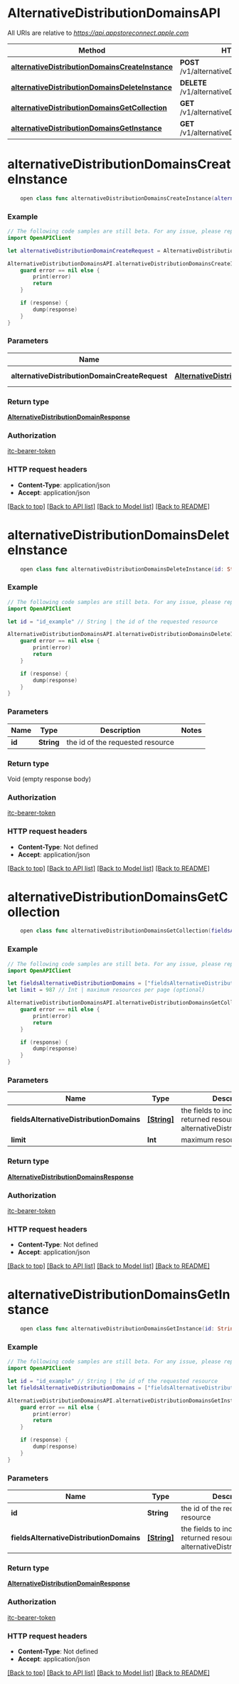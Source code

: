 # AlternativeDistributionDomainsAPI

All URIs are relative to *https://api.appstoreconnect.apple.com*

Method | HTTP request | Description
------------- | ------------- | -------------
[**alternativeDistributionDomainsCreateInstance**](AlternativeDistributionDomainsAPI.md#alternativedistributiondomainscreateinstance) | **POST** /v1/alternativeDistributionDomains | 
[**alternativeDistributionDomainsDeleteInstance**](AlternativeDistributionDomainsAPI.md#alternativedistributiondomainsdeleteinstance) | **DELETE** /v1/alternativeDistributionDomains/{id} | 
[**alternativeDistributionDomainsGetCollection**](AlternativeDistributionDomainsAPI.md#alternativedistributiondomainsgetcollection) | **GET** /v1/alternativeDistributionDomains | 
[**alternativeDistributionDomainsGetInstance**](AlternativeDistributionDomainsAPI.md#alternativedistributiondomainsgetinstance) | **GET** /v1/alternativeDistributionDomains/{id} | 


# **alternativeDistributionDomainsCreateInstance**
```swift
    open class func alternativeDistributionDomainsCreateInstance(alternativeDistributionDomainCreateRequest: AlternativeDistributionDomainCreateRequest, completion: @escaping (_ data: AlternativeDistributionDomainResponse?, _ error: Error?) -> Void)
```



### Example
```swift
// The following code samples are still beta. For any issue, please report via http://github.com/OpenAPITools/openapi-generator/issues/new
import OpenAPIClient

let alternativeDistributionDomainCreateRequest = AlternativeDistributionDomainCreateRequest(data: AlternativeDistributionDomainCreateRequest_data(type: "type_example", attributes: AlternativeDistributionDomainCreateRequest_data_attributes(domain: "domain_example", referenceName: "referenceName_example"))) // AlternativeDistributionDomainCreateRequest | AlternativeDistributionDomain representation

AlternativeDistributionDomainsAPI.alternativeDistributionDomainsCreateInstance(alternativeDistributionDomainCreateRequest: alternativeDistributionDomainCreateRequest) { (response, error) in
    guard error == nil else {
        print(error)
        return
    }

    if (response) {
        dump(response)
    }
}
```

### Parameters

Name | Type | Description  | Notes
------------- | ------------- | ------------- | -------------
 **alternativeDistributionDomainCreateRequest** | [**AlternativeDistributionDomainCreateRequest**](AlternativeDistributionDomainCreateRequest.md) | AlternativeDistributionDomain representation | 

### Return type

[**AlternativeDistributionDomainResponse**](AlternativeDistributionDomainResponse.md)

### Authorization

[itc-bearer-token](../README.md#itc-bearer-token)

### HTTP request headers

 - **Content-Type**: application/json
 - **Accept**: application/json

[[Back to top]](#) [[Back to API list]](../README.md#documentation-for-api-endpoints) [[Back to Model list]](../README.md#documentation-for-models) [[Back to README]](../README.md)

# **alternativeDistributionDomainsDeleteInstance**
```swift
    open class func alternativeDistributionDomainsDeleteInstance(id: String, completion: @escaping (_ data: Void?, _ error: Error?) -> Void)
```



### Example
```swift
// The following code samples are still beta. For any issue, please report via http://github.com/OpenAPITools/openapi-generator/issues/new
import OpenAPIClient

let id = "id_example" // String | the id of the requested resource

AlternativeDistributionDomainsAPI.alternativeDistributionDomainsDeleteInstance(id: id) { (response, error) in
    guard error == nil else {
        print(error)
        return
    }

    if (response) {
        dump(response)
    }
}
```

### Parameters

Name | Type | Description  | Notes
------------- | ------------- | ------------- | -------------
 **id** | **String** | the id of the requested resource | 

### Return type

Void (empty response body)

### Authorization

[itc-bearer-token](../README.md#itc-bearer-token)

### HTTP request headers

 - **Content-Type**: Not defined
 - **Accept**: application/json

[[Back to top]](#) [[Back to API list]](../README.md#documentation-for-api-endpoints) [[Back to Model list]](../README.md#documentation-for-models) [[Back to README]](../README.md)

# **alternativeDistributionDomainsGetCollection**
```swift
    open class func alternativeDistributionDomainsGetCollection(fieldsAlternativeDistributionDomains: [FieldsAlternativeDistributionDomains_alternativeDistributionDomainsGetCollection]? = nil, limit: Int? = nil, completion: @escaping (_ data: AlternativeDistributionDomainsResponse?, _ error: Error?) -> Void)
```



### Example
```swift
// The following code samples are still beta. For any issue, please report via http://github.com/OpenAPITools/openapi-generator/issues/new
import OpenAPIClient

let fieldsAlternativeDistributionDomains = ["fieldsAlternativeDistributionDomains_example"] // [String] | the fields to include for returned resources of type alternativeDistributionDomains (optional)
let limit = 987 // Int | maximum resources per page (optional)

AlternativeDistributionDomainsAPI.alternativeDistributionDomainsGetCollection(fieldsAlternativeDistributionDomains: fieldsAlternativeDistributionDomains, limit: limit) { (response, error) in
    guard error == nil else {
        print(error)
        return
    }

    if (response) {
        dump(response)
    }
}
```

### Parameters

Name | Type | Description  | Notes
------------- | ------------- | ------------- | -------------
 **fieldsAlternativeDistributionDomains** | [**[String]**](String.md) | the fields to include for returned resources of type alternativeDistributionDomains | [optional] 
 **limit** | **Int** | maximum resources per page | [optional] 

### Return type

[**AlternativeDistributionDomainsResponse**](AlternativeDistributionDomainsResponse.md)

### Authorization

[itc-bearer-token](../README.md#itc-bearer-token)

### HTTP request headers

 - **Content-Type**: Not defined
 - **Accept**: application/json

[[Back to top]](#) [[Back to API list]](../README.md#documentation-for-api-endpoints) [[Back to Model list]](../README.md#documentation-for-models) [[Back to README]](../README.md)

# **alternativeDistributionDomainsGetInstance**
```swift
    open class func alternativeDistributionDomainsGetInstance(id: String, fieldsAlternativeDistributionDomains: [FieldsAlternativeDistributionDomains_alternativeDistributionDomainsGetInstance]? = nil, completion: @escaping (_ data: AlternativeDistributionDomainResponse?, _ error: Error?) -> Void)
```



### Example
```swift
// The following code samples are still beta. For any issue, please report via http://github.com/OpenAPITools/openapi-generator/issues/new
import OpenAPIClient

let id = "id_example" // String | the id of the requested resource
let fieldsAlternativeDistributionDomains = ["fieldsAlternativeDistributionDomains_example"] // [String] | the fields to include for returned resources of type alternativeDistributionDomains (optional)

AlternativeDistributionDomainsAPI.alternativeDistributionDomainsGetInstance(id: id, fieldsAlternativeDistributionDomains: fieldsAlternativeDistributionDomains) { (response, error) in
    guard error == nil else {
        print(error)
        return
    }

    if (response) {
        dump(response)
    }
}
```

### Parameters

Name | Type | Description  | Notes
------------- | ------------- | ------------- | -------------
 **id** | **String** | the id of the requested resource | 
 **fieldsAlternativeDistributionDomains** | [**[String]**](String.md) | the fields to include for returned resources of type alternativeDistributionDomains | [optional] 

### Return type

[**AlternativeDistributionDomainResponse**](AlternativeDistributionDomainResponse.md)

### Authorization

[itc-bearer-token](../README.md#itc-bearer-token)

### HTTP request headers

 - **Content-Type**: Not defined
 - **Accept**: application/json

[[Back to top]](#) [[Back to API list]](../README.md#documentation-for-api-endpoints) [[Back to Model list]](../README.md#documentation-for-models) [[Back to README]](../README.md)

